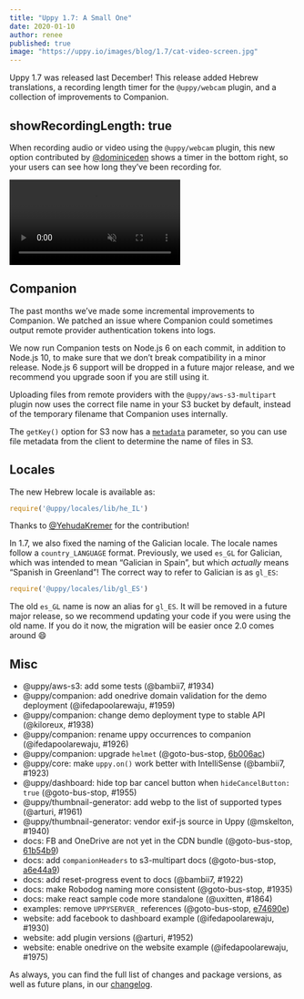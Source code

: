 ```yaml
---
title: "Uppy 1.7: A Small One"
date: 2020-01-10
author: renee
published: true
image: "https://uppy.io/images/blog/1.7/cat-video-screen.jpg"
---
```


Uppy 1.7 was released last December! This release added Hebrew translations, a recording length timer for the `@uppy/webcam` plugin, and a collection of improvements to Companion.

<!--more-->

## showRecordingLength: true

When recording audio or video using the `@uppy/webcam` plugin, this new option contributed by [@dominiceden](https://github.com/dominiceden) shows a timer in the bottom right, so your users can see how long they’ve been recording for.

<video alt="Demo video showing Uppy Webcam video recording timer" muted autoplay loop>
  <source src="/images/blog/1.7/cat-video-timer.webm" type="video/webm">
  <source src="/images/blog/1.7/cat-video-timer.mp4" type="video/mp4">
</video>

## Companion

The past months we’ve made some incremental improvements to Companion. We patched an issue where Companion could sometimes output remote provider authentication tokens into logs.

We now run Companion tests on Node.js 6 on each commit, in addition to Node.js 10, to make sure that we don’t break compatibility in a minor release. Node.js 6 support will be dropped in a future major release, and we recommend you upgrade soon if you are still using it.

Uploading files from remote providers with the `@uppy/aws-s3-multipart` plugin now uses the correct file name in your S3 bucket by default, instead of the temporary filename that Companion uses internally.

The `getKey()` option for S3 now has a [`metadata`](https://uppy.io/docs/companion/#s3-getKey-req-filename-metadata) parameter, so you can use file metadata from the client to determine the name of files in S3.

## Locales

The new Hebrew locale is available as:

```js
require('@uppy/locales/lib/he_IL')
```

Thanks to [@YehudaKremer](https://github.com/YehudaKremer) for the contribution!

In 1.7, we also fixed the naming of the Galician locale. The locale names follow a `country_LANGUAGE` format. Previously, we used `es_GL` for Galician, which was intended to mean “Galician in Spain”, but which _actually_ means “Spanish in Greenland”! The correct way to refer to Galician is as `gl_ES`:

```js
require('@uppy/locales/lib/gl_ES')
```

The old `es_GL` name is now an alias for `gl_ES`. It will be removed in a future major release, so we recommend updating your code if you were using the old name. If you do it now, the migration will be easier once 2.0 comes around :smile:

## Misc

*   @uppy/aws-s3: add some tests (@bambii7, #1934)
*   @uppy/companion: add onedrive domain validation for the demo deployment (@ifedapoolarewaju, #1959)
*   @uppy/companion: change demo deployment type to stable API (@kiloreux, #1938)
*   @uppy/companion: rename uppy occurrences to companion (@ifedapoolarewaju, #1926)
*   @uppy/companion: upgrade `helmet` (@goto-bus-stop, [6b006ac](https://github.com/transloadit/uppy/commit/6b006ac42c20062c37bdcaf6a77e07b304da7957))
*   @uppy/core: make `uppy.on()` work better with IntelliSense (@bambii7, #1923)
*   @uppy/dashboard: hide top bar cancel button when `hideCancelButton: true` (@goto-bus-stop, #1955)
*   @uppy/thumbnail-generator: add webp to the list of supported types (@arturi, #1961)
*   @uppy/thumbnail-generator: vendor exif-js source in Uppy (@mskelton, #1940)
*   docs: FB and OneDrive are not yet in the CDN bundle (@goto-bus-stop, [61b54b9](https://github.com/transloadit/uppy/commit/61b54b914dd437d2e60362c4ece1429943b32555))
*   docs: add `companionHeaders` to s3-multipart docs (@goto-bus-stop, [a6e44a9](https://github.com/transloadit/uppy/commit/a6e44a953114e385466dcce884d37e433f030549))
*   docs: add reset-progress event to docs (@bambii7, #1922)
*   docs: make Robodog naming more consistent (@goto-bus-stop, #1935)
*   docs: make react sample code more standalone (@uxitten, #1864)
*   examples: remove `UPPYSERVER_` references (@goto-bus-stop, [e74690e](https://github.com/transloadit/uppy/commit/e74690e20cc0a1afd9156ce03b1ca6a5358cc7d9))
*   website: add facebook to dashboard example (@ifedapoolarewaju, #1930)
*   website: add plugin versions (@arturi, #1952)
*   website: enable onedrive on the website example (@ifedapoolarewaju, #1975)

As always, you can find the full list of changes and package versions, as well as future plans, in our [changelog](https://github.com/transloadit/uppy/blob/master/CHANGELOG.md).
